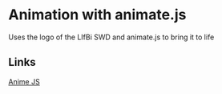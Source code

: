 # Animation with animate.js
Uses the logo of the LIfBi SWD and animate.js to bring it to life

## Links
[Anime JS](http://anime.js)